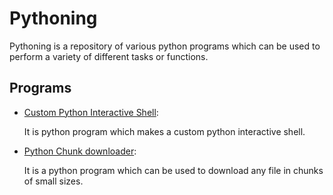 # Pythoning


Pythoning is a repository of various python programs which can be used to perform a variety of different tasks or functions.


## Programs

* [Custom Python Interactive Shell](https://github.com/altruistcoder/pythoning/blob/master/interactive_shell.py):

  It is python program which makes a custom python interactive shell.
  
* [Python Chunk downloader](https://github.com/altruistcoder/pythoning/blob/master/python_chunk_downloader.py):

  It is a python program which can be used to download any file in chunks of small sizes.